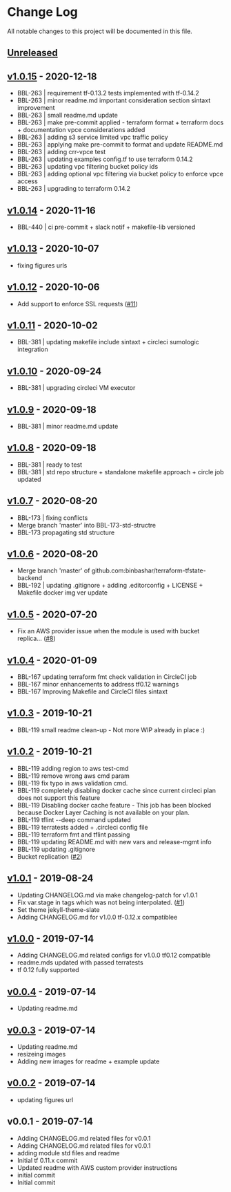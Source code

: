 # Change Log

All notable changes to this project will be documented in this file.

<a name="unreleased"></a>
## [Unreleased]



<a name="v1.0.15"></a>
## [v1.0.15] - 2020-12-18

- BBL-263 | requirement tf-0.13.2 tests implemented with tf-0.14.2
- BBL-263 | minor readme.md important consideration section sintaxt improvement
- BBL-263 | small readme.md update
- BBL-263 | make pre-commit applied - terraform format + terraform docs + documentation vpce considerations added
- BBL-263 | adding s3 service limited vpc traffic policy
- BBL-263 | applying make pre-commit to format and update README.md
- BBL-263 | adding crr-vpce test
- BBL-263 | updating examples config.tf to use terraform 0.14.2
- BBL-263 | updating vpc filtering bucket policy ids
- BBL-263 | adding optional vpc filtering via bucket policy to enforce vpce access
- BBL-263 | upgrading to terraform 0.14.2


<a name="v1.0.14"></a>
## [v1.0.14] - 2020-11-16

- BBL-440 | ci pre-commit + slack notif + makefile-lib versioned


<a name="v1.0.13"></a>
## [v1.0.13] - 2020-10-07

- fixing figures urls


<a name="v1.0.12"></a>
## [v1.0.12] - 2020-10-06

- Add support to enforce SSL requests ([#11](https://github.com/binbashar/terraform-tfstate-backend/issues/11))


<a name="v1.0.11"></a>
## [v1.0.11] - 2020-10-02

- BBL-381 | updating makefile include sintaxt + circleci sumologic integration


<a name="v1.0.10"></a>
## [v1.0.10] - 2020-09-24

- BBL-381 | upgrading circleci VM executor


<a name="v1.0.9"></a>
## [v1.0.9] - 2020-09-18

- BBL-381 | minor readme.md update


<a name="v1.0.8"></a>
## [v1.0.8] - 2020-09-18

- BBL-381 | ready to test
- BBL-381 | std repo structure + standalone makefile approach + circle job updated


<a name="v1.0.7"></a>
## [v1.0.7] - 2020-08-20

- BBL-173 | fixing conflicts
- Merge branch 'master' into BBL-173-std-structre
- BBL-173 propagating std structure


<a name="v1.0.6"></a>
## [v1.0.6] - 2020-08-20

- Merge branch 'master' of github.com:binbashar/terraform-tfstate-backend
- BBL-192 | updating .gitignore + adding .editorconfig + LICENSE + Makefile docker img ver update


<a name="v1.0.5"></a>
## [v1.0.5] - 2020-07-20

- Fix an AWS provider issue when the module is used with bucket replica… ([#8](https://github.com/binbashar/terraform-tfstate-backend/issues/8))


<a name="v1.0.4"></a>
## [v1.0.4] - 2020-01-09

- BBL-167 updating terraform fmt check validation in CircleCI job
- BBL-167 minor enhancements to address tf0.12 warnings
- BBL-167 Improving Makefile and CircleCI files sintaxt


<a name="v1.0.3"></a>
## [v1.0.3] - 2019-10-21

- BBL-119 small readme clean-up - Not more WIP already in place :)


<a name="v1.0.2"></a>
## [v1.0.2] - 2019-10-21

- BBL-119 adding region to aws test-cmd
- BBL-119 remove wrong aws cmd param
- BBL-119 fix typo in aws validation cmd.
- BBL-119 completely disabling docker cache since current circleci plan does not support this feature
- BBL-119 Disabling docker cache feature - This job has been blocked because Docker Layer Caching is not available on your plan.
- BBL-119 tflint --deep command updated
- BBL-119 terratests added + .circleci config file
- BBL-119 terraform fmt and tflint passing
- BBL-119 updating README.md with new vars and release-mgmt info
- BBL-119 updating .gitignore
- Bucket replication ([#2](https://github.com/binbashar/terraform-tfstate-backend/issues/2))


<a name="v1.0.1"></a>
## [v1.0.1] - 2019-08-24

- Updating CHANGELOG.md via make changelog-patch for v1.0.1
- Fix var.stage in tags which was not being interpolated. ([#1](https://github.com/binbashar/terraform-tfstate-backend/issues/1))
- Set theme jekyll-theme-slate
- Adding CHANGELOG.md for v1.0.0 tf-0.12.x compatiblee


<a name="v1.0.0"></a>
## [v1.0.0] - 2019-07-14

- Adding CHANGELOG.md related configs for v1.0.0 tf0.12 compatible
- readme.mds updated with passed terratests
- tf 0.12 fully supported


<a name="v0.0.4"></a>
## [v0.0.4] - 2019-07-14

- Updating readme.md


<a name="v0.0.3"></a>
## [v0.0.3] - 2019-07-14

- Updating readme.md
- resizeing images
- Adding new images for readme + example update


<a name="v0.0.2"></a>
## [v0.0.2] - 2019-07-14

- updating figures url


<a name="v0.0.1"></a>
## v0.0.1 - 2019-07-14

- Adding CHANGELOG.md related files for v0.0.1
- Adding CHANGELOG.md related files for v0.0.1
- adding module std files and readme
- Initial tf 0.11.x commit
- Updated readme with AWS custom provider instructions
- initial commit
- Initial commit


[Unreleased]: https://github.com/binbashar/terraform-tfstate-backend/compare/v1.0.15...HEAD
[v1.0.15]: https://github.com/binbashar/terraform-tfstate-backend/compare/v1.0.14...v1.0.15
[v1.0.14]: https://github.com/binbashar/terraform-tfstate-backend/compare/v1.0.13...v1.0.14
[v1.0.13]: https://github.com/binbashar/terraform-tfstate-backend/compare/v1.0.12...v1.0.13
[v1.0.12]: https://github.com/binbashar/terraform-tfstate-backend/compare/v1.0.11...v1.0.12
[v1.0.11]: https://github.com/binbashar/terraform-tfstate-backend/compare/v1.0.10...v1.0.11
[v1.0.10]: https://github.com/binbashar/terraform-tfstate-backend/compare/v1.0.9...v1.0.10
[v1.0.9]: https://github.com/binbashar/terraform-tfstate-backend/compare/v1.0.8...v1.0.9
[v1.0.8]: https://github.com/binbashar/terraform-tfstate-backend/compare/v1.0.7...v1.0.8
[v1.0.7]: https://github.com/binbashar/terraform-tfstate-backend/compare/v1.0.6...v1.0.7
[v1.0.6]: https://github.com/binbashar/terraform-tfstate-backend/compare/v1.0.5...v1.0.6
[v1.0.5]: https://github.com/binbashar/terraform-tfstate-backend/compare/v1.0.4...v1.0.5
[v1.0.4]: https://github.com/binbashar/terraform-tfstate-backend/compare/v1.0.3...v1.0.4
[v1.0.3]: https://github.com/binbashar/terraform-tfstate-backend/compare/v1.0.2...v1.0.3
[v1.0.2]: https://github.com/binbashar/terraform-tfstate-backend/compare/v1.0.1...v1.0.2
[v1.0.1]: https://github.com/binbashar/terraform-tfstate-backend/compare/v1.0.0...v1.0.1
[v1.0.0]: https://github.com/binbashar/terraform-tfstate-backend/compare/v0.0.4...v1.0.0
[v0.0.4]: https://github.com/binbashar/terraform-tfstate-backend/compare/v0.0.3...v0.0.4
[v0.0.3]: https://github.com/binbashar/terraform-tfstate-backend/compare/v0.0.2...v0.0.3
[v0.0.2]: https://github.com/binbashar/terraform-tfstate-backend/compare/v0.0.1...v0.0.2

